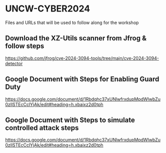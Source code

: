 # UNCW-CYBER2024
Files and URLs that will be used to follow along for the workshop

## Download the XZ-Utils scanner from Jfrog & follow steps
https://github.com/jfrog/cve-2024-3094-tools/tree/main/cve-2024-3094-detector

## Google Document with Steps for Enabling Guard Duty 

https://docs.google.com/document/d/1Rbdqhc37xUNlwfrxdupMpdWlwbZu0zllSTEcCclYjAk/edit#heading=h.xbaixz2d0tph

## Google Document with Steps to simulate controlled attack steps

https://docs.google.com/document/d/1Rbdqhc37xUNlwfrxdupMpdWlwbZu0zllSTEcCclYjAk/edit#heading=h.xbaixz2d0tph

